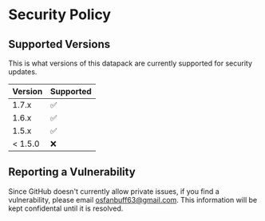 # Security Policy

## Supported Versions

This is what versions of this datapack are currently supported for security updates.

| Version | Supported          |
| ------- | ------------------ |
| 1.7.x   | :white_check_mark: |
| 1.6.x   | ✅                 |
| 1.5.x   | :white_check_mark: |
| < 1.5.0 | :x:                |

## Reporting a Vulnerability

Since GitHub doesn't currently allow private issues, if you find a vulnerability, please email [osfanbuff63@gmail.com](mailto:osfanbuff63+security@gmail.com). This information will be kept confidental until it is resolved. 
